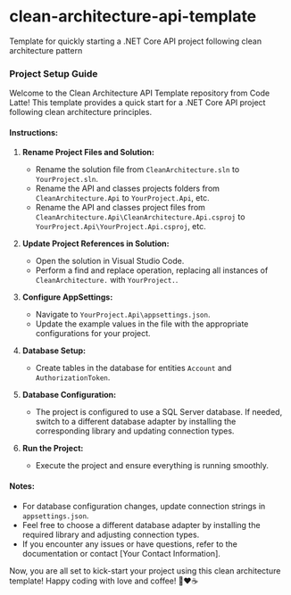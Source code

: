 # clean-architecture-api-template
Template for quickly starting a .NET Core API project following clean architecture pattern

### Project Setup Guide

Welcome to the Clean Architecture API Template repository from Code Latte! This template provides a quick start for a .NET Core API project following clean architecture principles.

#### Instructions:

1. **Rename Project Files and Solution:**
   - Rename the solution file from `CleanArchitecture.sln` to `YourProject.sln`.
   - Rename the API and classes projects folders from `CleanArchitecture.Api` to `YourProject.Api`, etc.
   - Rename the API and classes project files from `CleanArchitecture.Api\CleanArchitecture.Api.csproj` to `YourProject.Api\YourProject.Api.csproj`, etc.

2. **Update Project References in Solution:**
   - Open the solution in Visual Studio Code.
   - Perform a find and replace operation, replacing all instances of `CleanArchitecture.` with `YourProject.`.

3. **Configure AppSettings:**
   - Navigate to `YourProject.Api\appsettings.json`.
   - Update the example values in the file with the appropriate configurations for your project.

4. **Database Setup:**
   - Create tables in the database for entities `Account` and `AuthorizationToken`.

5. **Database Configuration:**
   - The project is configured to use a SQL Server database. If needed, switch to a different database adapter by installing the corresponding library and updating connection types.

6. **Run the Project:**
   - Execute the project and ensure everything is running smoothly.

#### Notes:
- For database configuration changes, update connection strings in `appsettings.json`.
- Feel free to choose a different database adapter by installing the required library and adjusting connection types.
- If you encounter any issues or have questions, refer to the documentation or contact [Your Contact Information].

Now, you are all set to kick-start your project using this clean architecture template! Happy coding with love and coffee! 🚀❤️☕

